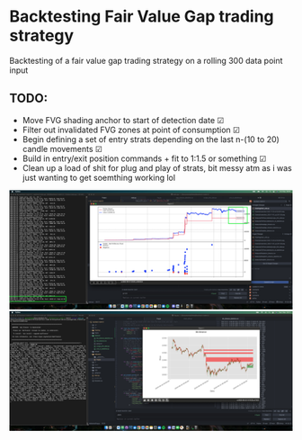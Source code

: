 
# Backtesting Fair Value Gap trading strategy

Backtesting of a fair value gap trading strategy on a rolling 300 data point input

## TODO:
- Move FVG shading anchor to start of detection date &#x2611;
- Filter out invalidated FVG zones at point of consumption &#x2611;
- Begin defining a set of entry strats depending on the last n-(10 to 20) candle movements &#x2611;
- Build in entry/exit position commands + fit to 1:1.5 or something &#x2611;
- Clean up a load of shit for plug and play of strats, bit messy atm as i was just wanting to get soemthing working lol

![Backtest](https://github.com/CacheMoneyPlaya/backtest-rndm1.0/blob/main/Charts/Screenshot%202022-11-04%20at%2000.07.56.png?raw=true)
![FVG detection](https://github.com/CacheMoneyPlaya/backtest-rndm1.0/blob/main/Charts/Screenshot_2022-11-01_at_19.11.03.png?raw=true)
